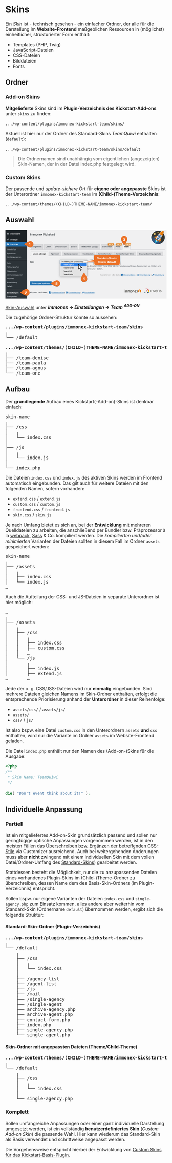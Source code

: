 # Skins

Ein *Skin* ist - technisch gesehen - ein einfacher Ordner, der alle für die Darstellung im **Website-Frontend** maßgeblichen Ressourcen in (möglichst) einheitlicher, strukturierter Form enthält:

- Templates (PHP, Twig)
- JavaScript-Dateien
- CSS-Dateien
- Bilddateien
- Fonts

## Ordner

### Add-on Skins

**Mitgelieferte** Skins sind im **Plugin-Verzeichnis des Kickstart-Add-ons** unter `skins` zu finden:

`.../wp-content/plugins/immonex-kickstart-team/skins/`

Aktuell ist hier nur der Ordner des Standard-Skins *TeamQuiwi* enthalten (`default`):

`.../wp-content/plugins/immonex-kickstart-team/skins/default`

> Die Ordnernamen sind unabhängig vom eigentlichen (angezeigten) Skin-Namen, der in der Datei index.php festgelegt wird.

### Custom Skins

Der passende und *update-sichere* Ort für **eigene oder angepasste** Skins ist der Unterordner `immonex-kickstart-team` im **(Child-)Theme-Verzeichnis**:

`.../wp-content/themes/(CHILD-)THEME-NAME/immonex-kickstart-team/`

## Auswahl

![Skin-Auswahl](../assets/scst-skin-selection.png)

[Skin-Auswahl](../schnellstart/einrichtung#Skin) unter ***immonex → Einstellungen → Team <sup>ADD-ON</sup>***

Die zugehörige Ordner-Struktur könnte so aussehen:

<pre class="tree">
<strong>.../wp-content/plugins/immonex-kickstart-team/skins</strong>
╷
└── /default

<strong>.../wp-content/themes/(CHILD-)THEME-NAME/immonex-kickstart-team</strong>
╷
├── /team-denise
├── /team-paula
├── /team-agnus
└── /team-one
</pre>

## Aufbau

Der **grundlegende** Aufbau eines Kickstart(-Add-on)-Skins ist denkbar einfach:

<pre class="tree">
skin-name
╷
├── /css
│   ╷
│   └── index.css
│
├── /js
│   ╷
│   └── index.js
│
└── index.php
</pre>

Die Dateien `index.css` und `index.js` des aktiven Skins werden im Frontend automatisch eingebunden. Das gilt auch für weitere Dateien mit den folgenden Namen, sofern vorhanden:

- `extend.css` / `extend.js`
- `custom.css` / `custom.js`
- `frontend.css` / `frontend.js`
- `skin.css` / `skin.js`

Je nach Umfang bietet es sich an, bei der **Entwicklung** mit mehreren Quelldateien zu arbeiten, die anschließend per Bundler bzw. Präprozessor à la [webpack](https://webpack.js.org/), [Sass](https://sass-lang.com/) & Co. kompiliert werden. Die *kompilierten und/oder minimierten* Varianten der Dateien sollten in diesem Fall im Ordner `assets` gespeichert werden:

<pre class="tree">
skin-name
╷
├── /assets
│   ╷
│   ├── index.css
│   └── index.js
…
</pre>

Auch die Aufteilung der CSS- und JS-Dateien in separate Unterordner ist hier möglich:

<pre class="tree">
…
╷
├── /assets
│   ╷
│   ├── /css
│   │   ╷
│   │   ├── index.css
│   │   ├── custom.css
│   │   …
│   └── /js
│       ╷
│       ├── index.js
│       ├── extend.js
…       …
</pre>    

Jede der o. g. CSS/JSS-Dateien wird nur **einmalig** eingebunden. Sind mehrere Dateien gleichen Namens im Skin-Ordner enthalten, erfolgt die entsprechende Priorisierung anhand der **Unterordner** in dieser Reihenfolge:

- `assets/css/` / `assets/js/`
- `assets/`
- `css/` / `js/`

Ist also bspw. eine Datei `custom.css` in den Unterordnern `assets` **und** `css` enthalten, wird nur die Variante im Ordner `assets` im Website-Frontend geladen.

Die Datei `index.php` enthält nur den Namen des (Add-on-)Skins für die Ausgabe:

```php
<?php
/**
 * Skin Name: TeamQuiwi
 */

die( "Don't event think about it!" );
```

## Individuelle Anpassung

### Partiell

Ist ein mitgeliefertes Add-on-Skin grundsätzlich passend und sollen nur geringfügige optische Anpassungen vorgenommen werden, ist in den meisten Fällen das [Überschreiben bzw. Ergänzen der betreffenden CSS-Stile](css) via Customizer ausreichend. Auch bei weitergehenden Änderungen muss aber **nicht** zwingend mit einem individuellen Skin mit dem vollen Datei/Ordner-Umfang des [Standard-Skins](standard-skin)) gearbeitet werden.

Stattdessen besteht die Möglichkeit, nur die zu anzupassenden Dateien eines  vorhandenes Plugin-Skins im (Child-)Theme-Ordner zu überschreiben, dessen Name dem des Basis-Skin-Ordners (im Plugin-Verzeichnis) entspricht.

Sollen bspw. nur eigene Varianten der Dateien `index.css` und `single-agency.php` zum Einsatz kommen, alles andere aber weiterhin vom Standard-Skin (Ordnername `default`) übernommen werden, ergibt sich die folgende Struktur:

#### Standard-Skin-Ordner (Plugin-Verzeichnis)

<pre class="tree">
<strong>.../wp-content/plugins/immonex-kickstart-team/skins</strong>
╷
└── /default
    ╷
    ├── /css
    │   ╷
    │   └── index.css
    │
    ├── /agency-list
    ├── /agent-list
    ├── /js
    ├── /mail
    ├── /single-agency
    ├── /single-agent
    ├── archive-agency.php
    ├── archive-agent.php
    ├── contact-form.php
    ├── index.php
    ├── single-agency.php
    └── single-agent.php
</pre>

#### Skin-Ordner mit angepassten Dateien (Theme/Child-Theme)

<pre class="tree">
<strong>.../wp-content/themes/(CHILD-)THEME-NAME/immonex-kickstart-team</strong>
╷
└── /default
    ╷
    ├── /css
    │   ╷
    │   └── index.css
    │
    └── single-agency.php
</pre>

### Komplett

Sollen umfangreiche Anpassungen oder einer ganz individuelle Darstellung umgesetzt werden, ist ein vollständig **benutzerdefiniertes Skin** (*Custom Add-on Skin*) die passende Wahl. Hier kann wiederum das Standard-Skin als Basis verwendet und schrittweise angepasst werden.

Die Vorgehensweise entspricht hierbei der Entwicklung von [Custom Skins für das Kickstart-Basis-Plugin](https://docs.immonex.de/kickstart/#/anpassung-erweiterung/skins?id=komplett).
